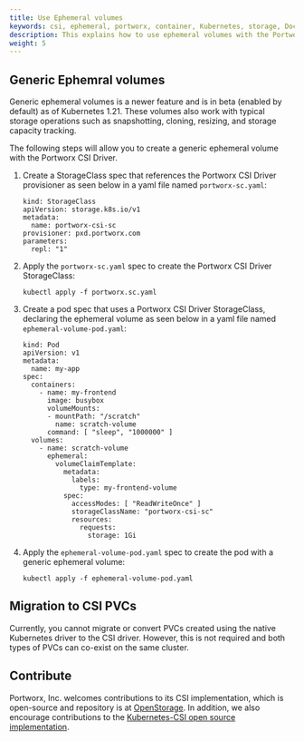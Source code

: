 ```yaml
---
title: Use Ephemeral volumes
keywords: csi, ephemeral, portworx, container, Kubernetes, storage, Docker, k8s, pv, persistent disk
description: This explains how to use ephemeral volumes with the Portworx CSI Driver
weight: 5
---
```


## Generic Ephemral volumes

Generic ephemeral volumes is a newer feature and is in beta (enabled by default) as of Kubernetes 1.21. These volumes also work with typical storage operations such as snapshotting, cloning, resizing, and storage capacity tracking.

The following steps will allow you to create a generic ephemeral volume with the Portworx CSI Driver.

1. Create a StorageClass spec that references the Portworx CSI Driver provisioner as seen below in a yaml file named `portworx-sc.yaml`:

      ```text
      kind: StorageClass
      apiVersion: storage.k8s.io/v1
      metadata:
        name: portworx-csi-sc
      provisioner: pxd.portworx.com
      parameters:
        repl: "1"
      ```

2. Apply the `portworx-sc.yaml` spec to create the Portworx CSI Driver StorageClass:

      ```text
      kubectl apply -f portworx.sc.yaml
      ```

3. Create a pod spec that uses a Portworx CSI Driver StorageClass, declaring the ephemeral volume as seen below in a yaml file named `ephemeral-volume-pod.yaml`:

      ```text
      kind: Pod
      apiVersion: v1
      metadata:
        name: my-app
      spec:
        containers:
          - name: my-frontend
            image: busybox
            volumeMounts:
            - mountPath: "/scratch"
              name: scratch-volume
            command: [ "sleep", "1000000" ]
        volumes:
          - name: scratch-volume
            ephemeral:
              volumeClaimTemplate:
                metadata:
                  labels:
                    type: my-frontend-volume
                spec:
                  accessModes: [ "ReadWriteOnce" ]
                  storageClassName: "portworx-csi-sc"
                  resources:
                    requests:
                      storage: 1Gi
      ```

4. Apply the `ephemeral-volume-pod.yaml` spec to create the pod with a generic ephemeral volume:

      ```text
      kubectl apply -f ephemeral-volume-pod.yaml
      ```

## Migration to CSI PVCs

Currently, you cannot migrate or convert PVCs created using the native Kubernetes driver to the CSI driver. However, this is not required and both types of PVCs can co-exist on the same cluster.


## Contribute

Portworx, Inc. welcomes contributions to its CSI implementation, which is open-source and repository is at [OpenStorage](https://github.com/libopenstorage/openstorage). In addition, we also encourage contributions to the [Kubernetes-CSI open source implementation](https://github.com/kubernetes-csi).
